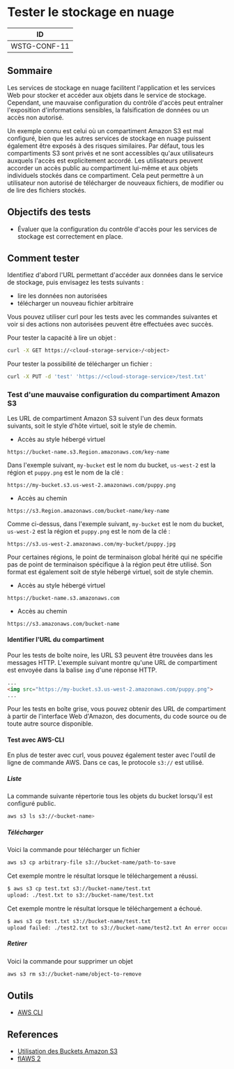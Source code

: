 # Tester le stockage en nuage

|ID          |
|------------|
|WSTG-CONF-11|

## Sommaire

Les services de stockage en nuage facilitent l'application et les services Web pour stocker et accéder aux objets dans le service de stockage. Cependant, une mauvaise configuration du contrôle d'accès peut entraîner l'exposition d'informations sensibles, la falsification de données ou un accès non autorisé.

Un exemple connu est celui où un compartiment Amazon S3 est mal configuré, bien que les autres services de stockage en nuage puissent également être exposés à des risques similaires. Par défaut, tous les compartiments S3 sont privés et ne sont accessibles qu'aux utilisateurs auxquels l'accès est explicitement accordé. Les utilisateurs peuvent accorder un accès public au compartiment lui-même et aux objets individuels stockés dans ce compartiment. Cela peut permettre à un utilisateur non autorisé de télécharger de nouveaux fichiers, de modifier ou de lire des fichiers stockés.

## Objectifs des tests

- Évaluer que la configuration du contrôle d'accès pour les services de stockage est correctement en place.

## Comment tester

Identifiez d'abord l'URL permettant d'accéder aux données dans le service de stockage, puis envisagez les tests suivants :

- lire les données non autorisées
- télécharger un nouveau fichier arbitraire

Vous pouvez utiliser curl pour les tests avec les commandes suivantes et voir si des actions non autorisées peuvent être effectuées avec succès.

Pour tester la capacité à lire un objet :

```bash
curl -X GET https://<cloud-storage-service>/<object>
```

Pour tester la possibilité de télécharger un fichier :

```bash
curl -X PUT -d 'test' 'https://<cloud-storage-service>/test.txt'
```

### Test d'une mauvaise configuration du compartiment Amazon S3

Les URL de compartiment Amazon S3 suivent l'un des deux formats suivants, soit le style d'hôte virtuel, soit le style de chemin.

- Accès au style hébergé virtuel

```text
https://bucket-name.s3.Region.amazonaws.com/key-name
```

Dans l'exemple suivant, `my-bucket` est le nom du bucket, `us-west-2` est la région et `puppy.png` est le nom de la clé :

```text
https://my-bucket.s3.us-west-2.amazonaws.com/puppy.png
```

- Accès au chemin

```text
https://s3.Region.amazonaws.com/bucket-name/key-name
```

Comme ci-dessus, dans l'exemple suivant, `my-bucket` est le nom du bucket, `us-west-2` est la région et `puppy.png` est le nom de la clé :

```text
https://s3.us-west-2.amazonaws.com/my-bucket/puppy.jpg
```

Pour certaines régions, le point de terminaison global hérité qui ne spécifie pas de point de terminaison spécifique à la région peut être utilisé. Son format est également soit de style hébergé virtuel, soit de style chemin.

- Accès au style hébergé virtuel

```text
https://bucket-name.s3.amazonaws.com
```

- Accès au chemin

```text
https://s3.amazonaws.com/bucket-name
```

#### Identifier l'URL du compartiment

Pour les tests de boîte noire, les URL S3 peuvent être trouvées dans les messages HTTP. L'exemple suivant montre qu'une URL de compartiment est envoyée dans la balise `img` d'une réponse HTTP.

```html
...
<img src="https://my-bucket.s3.us-west-2.amazonaws.com/puppy.png">
...
```

Pour les tests en boîte grise, vous pouvez obtenir des URL de compartiment à partir de l'interface Web d'Amazon, des documents, du code source ou de toute autre source disponible.

#### Test avec AWS-CLI

En plus de tester avec curl, vous pouvez également tester avec l'outil de ligne de commande AWS. Dans ce cas, le protocole `s3://` est utilisé.

##### Liste

La commande suivante répertorie tous les objets du bucket lorsqu'il est configuré public.

```bash
aws s3 ls s3://<bucket-name>
```

##### Télécharger

Voici la commande pour télécharger un fichier

```bash
aws s3 cp arbitrary-file s3://bucket-name/path-to-save
```

Cet exemple montre le résultat lorsque le téléchargement a réussi.

```bash
$ aws s3 cp test.txt s3://bucket-name/test.txt
upload: ./test.txt to s3://bucket-name/test.txt
```

Cet exemple montre le résultat lorsque le téléchargement a échoué.

```bash
$ aws s3 cp test.txt s3://bucket-name/test.txt
upload failed: ./test2.txt to s3://bucket-name/test2.txt An error occurred (AccessDenied) when calling the PutObject operation: Access Denied
```

##### Retirer

Voici la commande pour supprimer un objet

```bash
aws s3 rm s3://bucket-name/object-to-remove
```

## Outils

- [AWS CLI](https://aws.amazon.com/cli/)

## References

- [Utilisation des Buckets Amazon S3](https://docs.aws.amazon.com/AmazonS3/latest/dev/UsingBucket.html)
- [flAWS 2](http://flaws2.cloud)
